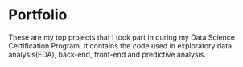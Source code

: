 # Portfolio
These are my top projects that I took part in during my Data Science Certification Program. It contains the code used in exploratory data analysis(EDA), back-end, front-end and predictive analysis.
